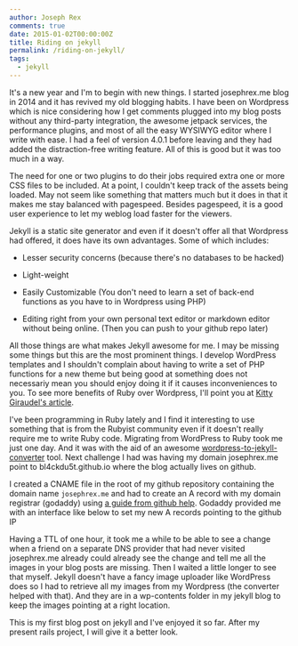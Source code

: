 ```yaml
---
author: Joseph Rex
comments: true
date: 2015-01-02T00:00:00Z
title: Riding on jekyll
permalink: /riding-on-jekyll/
tags:
  - jekyll
---
```


It's a new year and I'm to begin with new things. I started josephrex.me blog in 2014 and it has revived my old blogging habits. I have been on Wordpress which is nice considering how I get comments plugged into my blog posts without any third-party integration, the awesome jetpack services, the performance plugins, and most of all the easy WYSIWYG editor where I write with ease. I had a feel of version 4.0.1 before leaving and they had added the distraction-free writing feature. All of this is good but it was too much in a way.
<!--more-->

The need for one or two plugins to do their jobs required extra one or more CSS files to be included. At a point, I couldn't keep track of the assets being loaded. May not seem like something that matters much but it does in that it makes me stay balanced with pagespeed. Besides pagespeed, it is a good user experience to let my weblog load faster for the viewers.

Jekyll is a static site generator and even if it doesn't offer all that Wordpress had offered, it does have its own advantages. Some of which includes:

* Lesser security concerns (because there's no databases to be hacked)

* Light-weight

* Easily Customizable (You don't need to learn a set of back-end functions as you have to in Wordpress using PHP)

* Editing right from your own personal text editor or markdown editor without being online. (Then you can push to your github repo later)

All those things are what makes Jekyll awesome for me. I may be missing some things but this are the most prominent things. I develop WordPress templates and I shouldn't complain about having to write a set of PHP functions for a new theme but being good at something does not necessariy mean you should enjoy doing it if it causes inconveniences to you. To see more benefits of Ruby over Wordpress, I'll point you at [Kitty Giraudel's article][1].

I've been programming in Ruby lately and I find it interesting to use something that is from the Rubyist community even if it doesn't really require me to write Ruby code. Migrating from WordPress to Ruby took me just one day. And it was with the aid of an awesome [wordpress-to-jekyll-converter][2] tool. Next challenge I had was having my domain josephrex.me point to bl4ckdu5t.github.io where the blog actually lives on github.

I created a CNAME file in the root of my github repository containing the domain name ```josephrex.me``` and had to create an A record with my domain registrar (godaddy) using [a guide from github help][3]. Godaddy provided me with an interface like below to set my new A records pointing to the github IP

Having a TTL of one hour, it took me a while to be able to see a change when a friend on a separate DNS provider that had never visited josephrex.me already could already see the change and tell me all the images in your blog posts are missing. Then I waited a little longer to see that myself. Jekyll doesn't have a fancy image uploader like WordPress does so I had to retrieve all my images from my Wordpress (the converter helped with that). And they are in a wp-contents folder in my jekyll blog to keep the images pointing at a right location.

This is my first blog post on jekyll and I've enjoyed it so far. After my present rails project, I will give it a better look.

[1]: http://www.sitepoint.com/blogging-wordpress-or-jekyll/
[2]: https://github.com/benbalter/wordpress-to-jekyll-exporter
[3]: https://help.github.com/articles/tips-for-configuring-an-a-record-with-your-dns-provider/
